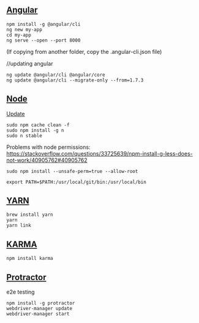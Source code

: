 ## [Angular](https://github.com/angular/angular-cli)

```
npm install -g @angular/cli
ng new my-app
cd my-app
ng serve --open --port 8000
```

(If copying from another folder, copy the .angular-cli.json file)

//updating angular
```
ng update @angular/cli @angular/core
ng update @angular/cli --migrate-only --from=1.7.3
```

## [Node]()

[Update](https://www.hostingadvice.com/how-to/update-node-js-latest-version/)
```
sudo npm cache clean -f
sudo npm install -g n
sudo n stable
```

Problems with node permissions:
https://stackoverflow.com/questions/33725639/npm-install-g-less-does-not-work/40905762#40905762

```
sudo npm install --unsafe-perm=true --allow-root
```

```
export PATH=$PATH:/usr/local/git/bin:/usr/local/bin
```

## [YARN](https://yarnpkg.com/en/docs/install#mac-stable)
```
brew install yarn
yarn
yarn link
```


## [KARMA](https://github.com/karma-runner/karma)

```
npm install karma
```

## [Protractor](https://github.com/angular/protractor)
e2e testing

```
npm install -g protractor
webdriver-manager update
webdriver-manager start
```
